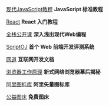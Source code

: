 
[现代JavaScript教程](https://zh.javascript.info/) **JavaScript 标准教程**

[React](https://zh-hans.reactjs.org/tutorial/tutorial.html) **React 入门教程**

[全栈公开课](https://fullstackopen.com/) **深入浅出现代Web编程**

[ScriptOJ](http://scriptoj.mangojuice.top/) **首个 Web 前端开发评测系统**

[网道](https://wangdoc.com/) **互联网开发文档**

[浏览器工作原理](https://www.html5rocks.com/zh/tutorials/internals/howbrowserswork/) **新式网络浏览器幕后揭秘**

[阿里图标库](https://www.iconfont.cn/) **阿里矢量图标库**

[公益图床](https://sbimg.cn/) **免费图床**